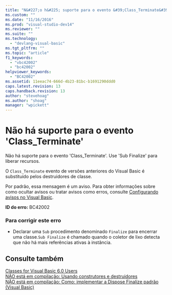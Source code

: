 ```yaml
---
title: "N&#227;o h&#225; suporte para o evento &#39;Class_Terminate&#39; | Microsoft Docs"
ms.custom: ""
ms.date: "11/16/2016"
ms.prod: "visual-studio-dev14"
ms.reviewer: ""
ms.suite: ""
ms.technology: 
  - "devlang-visual-basic"
ms.tgt_pltfrm: ""
ms.topic: "article"
f1_keywords: 
  - "vbc42002"
  - "bc42002"
helpviewer_keywords: 
  - "BC42002"
ms.assetid: 11eeac74-666d-4b23-81bc-b1691290ddd0
caps.latest.revision: 13
caps.handback.revision: 13
author: "stevehoag"
ms.author: "shoag"
manager: "wpickett"
---
```

# N&#227;o h&#225; suporte para o evento &#39;Class_Terminate&#39;
Não há suporte para o evento 'Class\_Terminate'. Use 'Sub Finalize' para liberar recursos.  
  
 O `Class_Terminate` evento de versões anteriores do Visual Basic é substituído pelos destruidores de classe.  
  
 Por padrão, essa mensagem é um aviso. Para obter informações sobre como ocultar avisos ou tratar avisos como erros, consulte [Configurando avisos no Visual Basic](../Topic/Configuring%20Warnings%20in%20Visual%20Basic.md).  
  
 **ID do erro:** BC42002  
  
### Para corrigir este erro  
  
-   Declarar uma `Sub` procedimento denominado `Finalize` para encerrar uma classe.`Sub Finalize` é chamado quando o coletor de lixo detecta que não há mais referências ativas à instância.  
  
## Consulte também  
 [Classes for Visual Basic 6.0 Users](http://msdn.microsoft.com/pt-br/d625222c-cd32-4c8d-b25c-ea71729b88b7)   
 [NÃO está em compilação: Usando construtores e destruidores](http://msdn.microsoft.com/pt-br/548eebe1-86c4-4377-b2f5-447cb8be3d90)   
 [NÃO está em compilação: Como: implementar a Dispose Finalize padrão \(Visual Basic\)](http://msdn.microsoft.com/pt-br/adf7a232-4ebb-485d-8626-8d64421eb0c4)